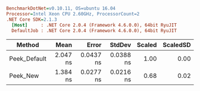 ``` ini

BenchmarkDotNet=v0.10.11, OS=ubuntu 16.04
Processor=Intel Xeon CPU 2.60GHz, ProcessorCount=2
.NET Core SDK=2.1.3
  [Host]     : .NET Core 2.0.4 (Framework 4.6.0.0), 64bit RyuJIT
  DefaultJob : .NET Core 2.0.4 (Framework 4.6.0.0), 64bit RyuJIT


```
|       Method |     Mean |     Error |    StdDev | Scaled | ScaledSD |
|------------- |---------:|----------:|----------:|-------:|---------:|
| Peek_Default | 2.047 ns | 0.0437 ns | 0.0388 ns |   1.00 |     0.00 |
|     Peek_New | 1.384 ns | 0.0277 ns | 0.0216 ns |   0.68 |     0.02 |
